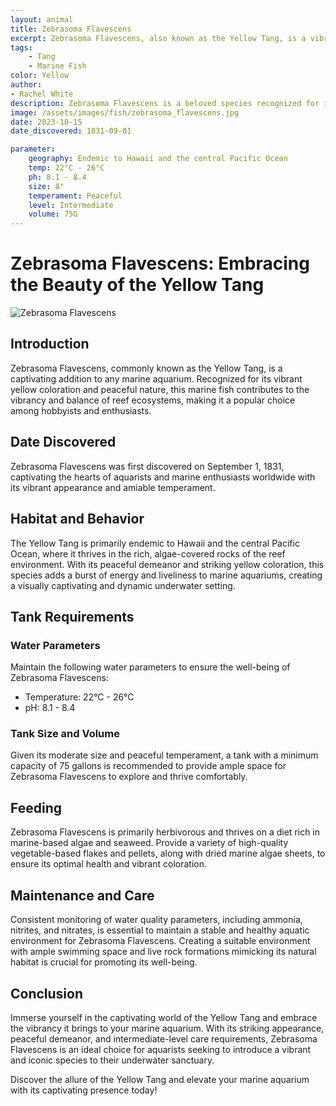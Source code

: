 ```yaml
---
layout: animal
title: Zebrasoma Flavescens
excerpt: Zebrasoma Flavescens, also known as the Yellow Tang, is a vibrant and popular marine fish, appreciated for its striking coloration and peaceful demeanor. It is often found grazing on algae-covered rocks, adding a burst of color and vitality to reef aquariums.
tags:
    - Tang
    - Marine Fish
color: Yellow
author:
- Rachel White
description: Zebrasoma Flavescens is a beloved species recognized for its vibrant appearance and calm disposition.
image: /assets/images/fish/zebrasoma_flavescens.jpg
date: 2023-10-15
date_discovered: 1831-09-01

parameter:
    geography: Endemic to Hawaii and the central Pacific Ocean
    temp: 22°C - 26°C
    ph: 8.1 - 8.4
    size: 8"
    temperament: Peaceful
    level: Intermediate
    volume: 75G
---
```


# Zebrasoma Flavescens: Embracing the Beauty of the Yellow Tang

![Zebrasoma Flavescens](zebrasoma_flavescens.jpg)

## Introduction

Zebrasoma Flavescens, commonly known as the Yellow Tang, is a captivating addition to any marine aquarium. Recognized for its vibrant yellow coloration and peaceful nature, this marine fish contributes to the vibrancy and balance of reef ecosystems, making it a popular choice among hobbyists and enthusiasts.

## Date Discovered

Zebrasoma Flavescens was first discovered on September 1, 1831, captivating the hearts of aquarists and marine enthusiasts worldwide with its vibrant appearance and amiable temperament.

## Habitat and Behavior

The Yellow Tang is primarily endemic to Hawaii and the central Pacific Ocean, where it thrives in the rich, algae-covered rocks of the reef environment. With its peaceful demeanor and striking yellow coloration, this species adds a burst of energy and liveliness to marine aquariums, creating a visually captivating and dynamic underwater setting.

## Tank Requirements

### Water Parameters

Maintain the following water parameters to ensure the well-being of Zebrasoma Flavescens:

- Temperature: 22°C - 26°C
- pH: 8.1 - 8.4

### Tank Size and Volume

Given its moderate size and peaceful temperament, a tank with a minimum capacity of 75 gallons is recommended to provide ample space for Zebrasoma Flavescens to explore and thrive comfortably.

## Feeding

Zebrasoma Flavescens is primarily herbivorous and thrives on a diet rich in marine-based algae and seaweed. Provide a variety of high-quality vegetable-based flakes and pellets, along with dried marine algae sheets, to ensure its optimal health and vibrant coloration.

## Maintenance and Care

Consistent monitoring of water quality parameters, including ammonia, nitrites, and nitrates, is essential to maintain a stable and healthy aquatic environment for Zebrasoma Flavescens. Creating a suitable environment with ample swimming space and live rock formations mimicking its natural habitat is crucial for promoting its well-being.

## Conclusion

Immerse yourself in the captivating world of the Yellow Tang and embrace the vibrancy it brings to your marine aquarium. With its striking appearance, peaceful demeanor, and intermediate-level care requirements, Zebrasoma Flavescens is an ideal choice for aquarists seeking to introduce a vibrant and iconic species to their underwater sanctuary.

Discover the allure of the Yellow Tang and elevate your marine aquarium with its captivating presence today!
